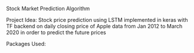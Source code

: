 Stock Market Prediction Algorithm 

Project Idea: 
Stock price prediction using LSTM implemented in keras with TF backend on daily closing price of Apple data from Jan 2012 to March 2020 in order to predict the future prices 

Packages Used: 

